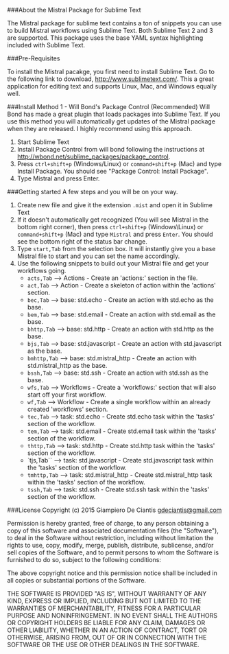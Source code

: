 ###About the Mistral Package for Sublime Text

The Mistral package for sublime text contains a ton of snippets you can use to build Mistral workflows using Sublime Text. Both Sublime Text 2 and 3 are supported. This package uses the base YAML syntax highlighting included with Sublime Text.

###Pre-Requisites

To install the Mistral pacakge, you first need to install Sublime Text. Go to the following link to download, http://www.sublimetext.com/. This a great application for editing text and supports Linux, Mac, and Windows equally well.

###Install Method 1 - Will Bond's Package Control (Recommended)
Will Bond has made a great plugin that loads packages into Sublime Text. If you use this method you will automatically get updates of the Mistral package when they are released. I highly recommend using this approach.

1. Start Sublime Text
2. Install Package Control from will bond following the instructions at http://wbond.net/sublime_packages/package_control.
3. Press `ctrl+shift+p` (Windows/Linux) or `command+shift+p` (Mac) and type Install Package. You should see "Package Control: Install Package".
4. Type Mistral and press Enter.

###Getting started
A few steps and you will be on your way.

1. Create new file and give it the extension `.mist` and open it in Sublime Text
2. If it doesn't automatically get recognized (You will see Mistral in the bottom right corner), then press `ctrl+shift+p` (Windows\Linux) or `command+shift+p` (Mac) and type `Mistral` and press `Enter`. You should see the bottom right of the status bar change.
3. Type `start,Tab` from the selection box. It will instantly give you a base Mistral file to start and you can set the name accordingly.
4. Use the following snippets to build out your Mistral file and get your workflows going. 
	* `acts,Tab` --> Actions - Create an 'actions:' section in the file.
	* `act,Tab` --> Action - Create a skeleton of action within the 'actions' section.
	* `bec,Tab` --> base: std.echo - Create an action with std.echo as the base.
	* `bem,Tab` --> base: std.email - Create an action with std.email as the base.
	* `bhttp,Tab` --> base: std.http - Create an action with std.http as the base.
	* `bjs,Tab` --> base: std.javascript - Create an action with std.javascript as the base.
	* `bmhttp,Tab` --> base: std.mistral_http - Create an action with std.mistral_http as the base.
	* `bssh,Tab` --> base: std.ssh - Create an action with std.ssh as the base.
	* `wfs,Tab` --> Workflows - Create a 'workflows:' section that will also start off your first workflow.
	* `wf,Tab` --> Workflow - Create a single workflow within an already created 'workflows' section.
	* `tec,Tab` --> task: std.echo - Create std.echo task within the 'tasks' section of the workflow.
	* `tem,Tab` --> task: std.email - Create std.email task within the 'tasks' section of the workflow.	
	* `thttp,Tab` --> task: std.http - Create std.http task within the 'tasks' section of the workflow.
	* `tjs,Tab`` --> task: std.javascript - Create std.javascript task within the 'tasks' section of the workflow.
	* `tmhttp,Tab` --> task: std.mistral_http - Create std.mistral_http task within the 'tasks' section of the workflow.
	* `tssh,Tab` --> task: std.ssh - Create std.ssh task within the 'tasks' section of the workflow.

###License
Copyright (c) 2015 Giampiero De Ciantis <gdeciantis@gmail.com>

Permission is hereby granted, free of charge, to any person obtaining a copy of this software and associated documentation files (the "Software"), to deal in the Software without restriction, including without limitation the rights to use, copy, modify, merge, publish, distribute, sublicense, and/or sell copies of the Software, and to permit persons to whom the Software is furnished to do so, subject to the following conditions:

The above copyright notice and this permission notice shall be included in all copies or substantial portions of the Software.

THE SOFTWARE IS PROVIDED "AS IS", WITHOUT WARRANTY OF ANY KIND, EXPRESS OR IMPLIED, INCLUDING BUT NOT LIMITED TO THE WARRANTIES OF MERCHANTABILITY, FITNESS FOR A PARTICULAR PURPOSE AND NONINFRINGEMENT. IN NO EVENT SHALL THE AUTHORS OR COPYRIGHT HOLDERS BE LIABLE FOR ANY CLAIM, DAMAGES OR OTHER LIABILITY, WHETHER IN AN ACTION OF CONTRACT, TORT OR OTHERWISE, ARISING FROM, OUT OF OR IN CONNECTION WITH THE SOFTWARE OR THE USE OR OTHER DEALINGS IN THE SOFTWARE.
